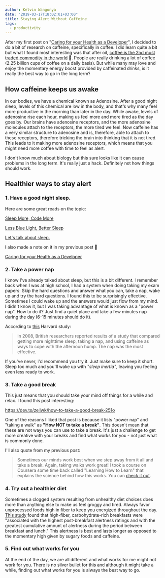 ```yaml
---
author: Kelvin Wangonya
date: "2019-03-17T18:02:01+03:00"
title: Staying Alert Without Caffeine
tags:
  - productivity
---
```


After my first post on \"[Caring for your Health as a
Developer](https://wangonya.com/blog/health-dev/)\", I decided to do a
bit of research on caffeine, specifically in coffee. I did learn quite a
bit but what I found most interesting was that after oil, [coffee is the
2nd most traded commodity in the
world](https://capital.com/top-5-most-traded-commodities-in-the-world)
🤯. People are really drinking a lot of coffee (2.25 billion cups of
coffee on a daily basis). But while many may love and enjoy the
momentary energy boost provided by caffeinated drinks, is it really the
best way to go in the long term?

## How caffeine keeps us awake

In our bodies, we have a chemical known as Adenosine. After a good night
sleep, levels of this chemical are low in the body, and that's why many
feel more productive in the morning than later in the day. While awake,
levels of adenosine rise each hour, making us feel more and more tired
as the day goes by. Our brains have adenosine receptors, and the more
adenosine molecules attach to the receptors, the more tired we feel. Now
caffeine has a very similar structure to adenosine and is, therefore,
able to attach to these receptors, therefore tricking the brain into
thinking that it is not tired. This leads to it making more adenosine
receptors, which means that you might need more coffee with time to feel
as alert.

I don't know much about biology but this sure looks like it can cause
problems in the long term. It's really just a hack. Definitely not how
things should work.

## Healthier ways to stay alert

### 1. Have a good night sleep.

Here are some great reads on the topic:

[Sleep More, Code
More](https://dev.to/_patrickgod/sleep-more-code-more-496i)

[Less Blue Light, Better
Sleep](https://dev.to/gaiety/less-blue-light-better-sleep)

[Let's talk about
sleep.](https://dev.to/laszlolm/lets-talk-about-sleep-24ai)

I also made a note on it in my previous post 🙂

[Caring for your Health as a
Developer](https://wangonya.com/blog/health-dev/)

### 2. Take a power nap

I know I've already talked about sleep, but this is a bit different. I
remember back when I was at high school, I had a system when doing
taking my exam papers: Skip the hard questions and answer what you can,
take a nap, wake up and try the hard questions. I found this to be
surprisingly effective. Sometimes I could wake up and the answers would
just flow from my mind. I didn't know it, but I was taking advantage of
what is known as a \"power nap\". How to do it? Just find a quiet place
and take a few minutes nap during the day (6-15 minutes should do it).

According to
[this](https://www.health.harvard.edu/newsletter_article/napping-may-not-be-such-a-no-no)
Harvard study:

> In 2008, British researchers reported results of a study that compared
> getting more nighttime sleep, taking a nap, and using caffeine as ways
> to cope with the afternoon hump. The nap was the most effective.

If you've never, I'd recommend you try it. Just make sure to keep it
short. Sleep too much and you'll wake up with _\"sleep inertia\"_,
leaving you feeling even less ready to work.

### 3. Take a good break

This just means that you should take your mind off things for a while
and relax. I found this post interesting:

<https://dev.to/zellwk/how-to-take-a-good-break-251o>

One of the reasons I liked that post is because it lists \"power nap\"
and \"taking a walk\" as **\"How NOT to take a break\"**. This doesn't
mean that these are not ways you can use to take a break. It's just a
challenge to get more creative with your breaks and find what works for
you - not just what is commonly done.

I'll also quote from my previous post:

> Sometimes our minds work best when we step away from it all and take a
> break. Again, taking walks work great! I took a course on Coursera
> some time back called \"Learning How to Learn\" that explains the
> science behind how this works. You can [check it
> out](https://www.coursera.org/lecture/learning-how-to-learn/introduction-to-the-focused-and-diffuse-modes-75EsZ).

### 4. Try out a healthier diet

Sometimes a clogged system resulting from unhealthy diet choices does
more than anything else to make us feel groggy and tired. Always favor
unprocessed foods high in fiber to keep you energized throughout the
day. [This study](https://www.ncbi.nlm.nih.gov/pubmed/10435117) found
that high-fiber, carbohydrate-rich breakfasts were \"associated with the
highest post-breakfast alertness ratings and with the greatest
cumulative amount of alertness during the period between breakfast and
lunch.\" This alertness is best and lasts longer as opposed to the
momentary high given by sugary foods and caffeine.

### 5. Find out what works for you

At the end of the day, we are all different and what works for me might
not work for you. There is no silver bullet for this and although it
might take a while, finding out what works for you is always the best
way to go.
